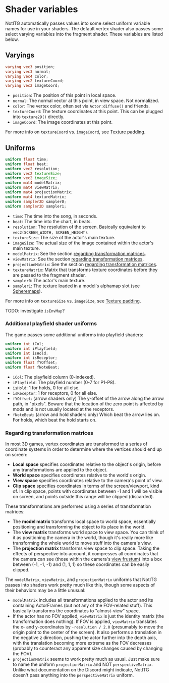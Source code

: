 # Shader variables

NotITG automatically passes values into some select uniform variable names for use in your shaders. The default vertex shader also passes some select varying variables into the fragment shader. These variables are listed below.
## Varyings

```glsl
varying vec3 position;
varying vec3 normal;
varying vec4 color;
varying vec2 textureCoord;
varying vec2 imageCoord;
```

- `position`: The position of this point in local space.
- `normal`: The normal vector at this point, in view space. Not normalized.
- `color`: The vertex color, often set via `Actor:diffuse()` and friends.
- `textureCoord`: The texture coordinates at this point. This can be plugged
  into `texture2D()` directly.
- `imageCoord`: The image coordinates at this point.

For more info on `textureCoord` vs. `imageCoord`, see [Texture padding](texture-padding).

## Uniforms

```glsl
uniform float time;
uniform float beat;
uniform vec2 resolution;
uniform vec2 textureSize;
uniform vec2 imageSize;
uniform mat4 modelMatrix;
uniform mat4 viewMatrix;
uniform mat4 projectionMatrix;
uniform mat4 textureMatrix;
uniform sampler2D sampler0;
uniform sampler2D sampler1;
```

- `time`: The time into the song, in seconds.
- `beat`: The time into the chart, in beats.
- `resolution`: The resolution of the screen. Basically equivalent to  `vec2(SCREEN_WIDTH, SCREEN_HEIGHT)`.
- `textureSize`: The size of the actor's main texture.
- `imageSize`: The actual size of the image contained within the actor's main texture.
- `modelMatrix`: See the section [regarding transformation matrices](#regarding-transformation-matrices).
- `viewMatrix`: See the section [regarding transformation matrices](#regarding-transformation-matrices).
- `projectionMatrix`: See the section [regarding transformation matrices](#regarding-transformation-matrices).
- `textureMatrix`: Matrix that transforms texture coordinates before they are passed to the fragment shader.
- `sampler0`: The actor's main texture.
- `sampler1`: The texture loaded in a model's alphamap slot (see [Spheremaps](spheremaps)).

For more info on `textureSize` vs. `imageSize`, see [Texture padding](texture-padding).

TODO: investigate `isEnvMap`?

### Additional playfield shader uniforms

The game passes some additional uniforms into playfield shaders:

```glsl
uniform int iCol;
uniform int iPlayfield;
uniform int isHold;
uniform int isReceptor;
uniform float fYOffset;
uniform float fNoteBeat;
```

- `iCol`: The playfield column (0-indexed).
- `iPlayfield`: The playfield number (0-7 for P1-P8).
- `isHold`: 1 for holds, 0 for all else.
- `isReceptor`: 1 for receptors, 0 for all else.
- `fYOffset`: (arrow shaders only) The y-offset of the arrow along the arrow path,
  in "pixels". Beware that the location of the zero point is affected by mods
  and is not usually located at the receptors.
- `fNoteBeat`: (arrow and hold shaders only) Which beat the arrow lies on. For
  holds, which beat the hold starts on.

### Regarding transformation matrices

In most 3D games, vertex coordinates are transformed to a series of coordinate systems in order to determine where the vertices should end up on screen:

- **Local space** specifies coordinates relative to the object's origin, before any transformations are applied to the object.
- **World space** specifies coordinates relative to the world's origin.
- **View space** specifies coordinates relative to the camera's point of view.
- **Clip space** specifies coordinates in terms of the screen/viewport, kind of. In clip space, points with coordinates between -1 and 1 will be visible on screen, and points outside this range will be clipped (discarded).

These transformations are performed using a series of transformation matrices:

- The **model matrix** transforms local space to world space, essentially positioning and transforming the object to its place in the world.
- The **view matrix** transforms world space to view space. You can think of it as positioning the camera in the world, though it's really more like transforming the whole world to move stuff into the camera's view.
- The **projection matrix** transforms view space to clip space. Taking the effects of perspective into account, it compresses all coordinates that the camera can see (those within the camera's [view frustum](https://en.wikipedia.org/wiki/Viewing_frustum)) into a box between (-1, -1, -1) and (1, 1, 1) so these coordinates can be easily clipped.

The `modelMatrix`, `viewMatrix`, and `projectionMatrix` uniforms that NotITG passes into shaders work pretty much like this, though some aspects of their behaviors may be a little unusual:

- `modelMatrix` includes all transformations applied to the actor and its containing ActorFrames (but not any of the FOV-related stuff). This basically transforms the coordinates to "almost-view" space.
- If the actor has no FOV applied, `viewMatrix` is just the identity matrix (the transformation does nothing). If FOV is applied, `viewMatrix` translates the x- and y-coordinates by `-resolution / 2.0` (presumably to move the origin point to the center of the screen). It also performs a translation in the negative z direction, pushing the actor further into the depth axis, with the translation becoming more extreme as the FOV decreases (probably to counteract any apparent size changes caused by changing the FOV).
- `projectionMatrix` seems to work pretty much as usual. Just make sure to name the uniform `projectionMatrix` and NOT `perspectiveMatrix`. Unlike what documentation on the Discord might indicate, NotITG doesn't pass anything into the `perspectiveMatrix` uniform.